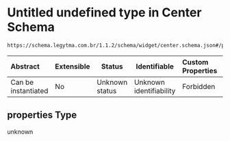 # Untitled undefined type in Center Schema

```txt
https://schema.legytma.com.br/1.1.2/schema/widget/center.schema.json#/properties
```




| Abstract            | Extensible | Status         | Identifiable            | Custom Properties | Additional Properties | Access Restrictions | Defined In                                                                         |
| :------------------ | ---------- | -------------- | ----------------------- | :---------------- | --------------------- | ------------------- | ---------------------------------------------------------------------------------- |
| Can be instantiated | No         | Unknown status | Unknown identifiability | Forbidden         | Allowed               | none                | [center.schema.json\*](../schema/widget/center.schema.json) |

## properties Type

unknown
